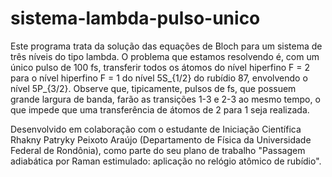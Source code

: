 # sistema-lambda-pulso-unico

Este programa trata da solução das equações de Bloch para um sistema de três níveis do tipo lambda. O problema que estamos resolvendo é, 
com um único pulso de 100 fs, transferir todos os átomos do nível hiperfino F = 2 para o nível hiperfino F = 1 do nível 5S_{1/2} do rubídio 87, envolvendo o nível 5P_{3/2}. Observe que, tipicamente, pulsos de fs, que possuem grande largura de banda, farão as transições 1-3 e 2-3 ao mesmo tempo, o que impede que uma transferência de átomos de 2 para 1 seja realizada.

Desenvolvido em colaboração com o estudante de Iniciação Científica Rhakny Patryky Peixoto Araújo (Departamento de Física da Universidade Federal de Rondônia), como parte do seu plano de trabalho "Passagem adiabática por Raman estimulado: aplicação no relógio atômico de rubídio".
